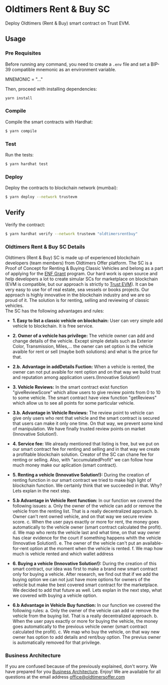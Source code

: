 # Oldtimers Rent & Buy SC

Deploy Oldtimers (Rent & Buy) smart contract on Trust EVM.


## Usage

### Pre Requisites

Before running any command, you need to create a `.env` file and set a BIP-39 compatible mnemonic as an environment
variable.

MNEMONIC = "..."

Then, proceed with installing dependencies:

```sh
yarn install
```

### Compile

Compile the smart contracts with Hardhat:

```sh
$ yarn compile
```


### Test

Run the tests:

```sh
$ yarn hardhat test
```

### Deploy

Deploy the contracts to blockchain network (mumbai):

```sh
$ yarn deploy --network trustevm
```

## Verify

Verify the contract:

```sh
$ yarn hardhat verify --network trustevm "oldtimersrentbuy"
```

### Oldtimers Rent & Buy SC Details

Oldtimers (Rent & Buy) SC is made up of experienced blockchain developers (team members) from Oldtimers Offer platform. The SC is a Proof of Concept for Renting & Buying Classic Vehicles and belong as a part of applying for the [ENF Grant](https://eosnetwork.com/blog/eos-network-foundation-grant-framework-guidelines/) program. Our hard work is open source and help developers a lot to create simular SCs for marketplace on blockchain (EVM is compatible, but our approach is strictly to [Trust EVM](https://trust.one/)). 
It can be very easy to use for of real estate, sea vessels or books projects. Our approach is highly innovative in the blockchain industry and we are so proud of it. The solution is for renting, selling and reviewing of classic vehicles.    
The SC has the following advantages and rules:

-   **1. Easy to list a classic vehicle on blockchain:** User can very simple add vehicle to blockchain. It is free service.

-   **2. Owner of a vehicle has privilege:** The vehicle owner can add and change details of the vehicle. Except simple details such as Exterior Color, Transmission, Miles,... the owner can set option is the vehicle avaible for rent or sell (maybe both solutions) and what is the price for that. 

-   **2.b. Advantage in addDetails Fuction:** When a vehicle is rented, the owner can not put avaible for rent option and on that way we build trust and reputation among application users.(Innovative Solution!)

-   **3. Vehicle Reviews:** In the smart contract exist function "giveReviewScore" which allow users to give review points from 0 to 10 to some vehicle. The smart contract have view function "getReviews" which allow us to see all points for some particular vehicle.

-   **3.b. Advantage in Vehicle Reviews:** The review point to vehicle can give only users who rent that vehicle and the smart contract is secured that users can make it only one time. On that way, we prevent some kind of manipulation. We have finally trusted review points on market (Innovative Solution!). 

-   **4. Service fee:** We already mentioned that listing is free, but we put on our smart contract fee for renting and selling and in that way we create a profitable blockchain solution. Creator of the SC can chane fee for renting or selling. Also, with "accumulatedProfit" we can follow how much money make our aplication (smart contract). 

-   **5. Renting a vehicle (Innovative Solution!):** During the creation of renting function in our smart contract we tried to make high light of blockchain function. We certainly think that we succeeded in that. Why? Lets explan in the next step.

-   **5.b Advantage in Vehicle Rent function:** In our function we covered the following issues:
a. Only the owner of the vehicle can add or remove the vehicle from the renting list. That is a really decentralized approach.
b. Owner can't rent owned vehicle, and on that way we secure review score.
c. When the user pays exactly or more for rent, the money goes automatically to the vehicle owner (smart contract calculated the profit).
d. We map who rents the vehicle last and what time, on that way owner has clear evidence for the court if something happens whith the vehicle (Innovative Solution!).
e. The owner of the vehicle can't put an available-for-rent option at the moment when the vehicle is rented.
f. We map how much is vehicle rented and which wallet address

-   **6. Buying a vehicle (Innovative Solution!):** During the creation of this smart contract, our idea was first to make a brand new smart contract only for buying a vehicle. After research, we find out that if we add the buying option we can not just have more options for owners of the vehicle but make the best covered smart contract for the marketplace. We decided to add that future as well. Lets explan in the next step, what we covered with buying a vehicle option.

-   **6.b Advantage in Vehicle Buy function:** In our function we covered the following rules:
a. Only the owner of the vehicle can add or remove the vehicle from the buying list. That is a really decentralized approach.
b. When the user pays exactly or more for buying the vehicle, the money goes automatically to the previous vehicle owner (smart contract calculated the profit).
c. We map who buy the vehicle, on that way new owner has option to add details and rent/buy option. The previus owner is automatically removed for that privilege.

### Business Architecture

If you are confused because of the previously explained, don't worry. We have prepared for you [Business Architecture](https://miro.com/app/board/uXjVPq5__rU=/?share_link_id=994333599006). Enjoy! We are available for all questions at the email address office@oldtimersoffer.com

